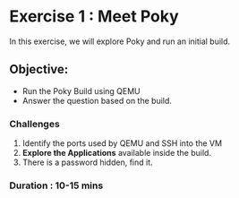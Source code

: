 # Exercise 1 : Meet Poky

In this exercise, we will explore Poky and run an initial build.

## Objective:
- Run the Poky Build using QEMU
- Answer the question based on the build.



### Challenges

1. Identify the ports used by QEMU and SSH into the VM
1. **Explore the Applications** available inside the build.
1. There is a password hidden, find it.



### Duration : 10-15 mins

